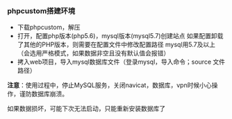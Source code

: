###  phpcustom搭建环境

* 下载phpcustom，解压
* 打开，配置php版本(php5.6)，mysql版本(mysql5.7)创建站点
  如果配置卸载了其他的PHP版本，则需要在配置文件中修改配置路径
  mysql用5.7及以上（会选用严格模式，如果数据非空且没有默认值会报错）
* 拷入web项目，导入mysql数据库文件（登录mysql，导入命令；source 文件路径）



**注意**：使用过程中，停止MySQL服务，关闭navicat，数据库，vpn时候小心操作，谨防数据库崩溃。

如果数据损坏，可能下次无法启动，只能重新安装数据库了